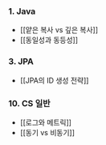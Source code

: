 ### 1. Java
- [[얕은 복사 vs 깊은 복사]]
- [[동일성과 동등성]]

### 3. JPA
- [[JPA의 ID 생성 전략]]

### 10. CS 일반
- [[로그와 메트릭]]
- [[동기 vs 비동기]]